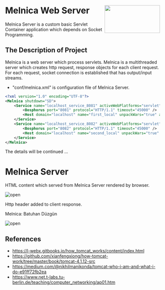 # Melnica Web Server <img src="https://user-images.githubusercontent.com/2838457/121792180-53048600-cbfa-11eb-831b-1079ebf97b39.png" width="180px" height="90px" align="right" />

Melnica Server is a custom basic Servlet Container application which depends on Socket Programming.

## The Description of Project
Melnica is a web server which process servlets. Melnica is a multithreaded server which creates http request, response objects for each client request. 
For each request, socket connection is established that has output/input streams.

- "conf/melnica.xml" is configuration file of Melnica Server.

```xml
<?xml version="1.0" encoding="UTF-8"?>
<Melnica shutdown="SD">
	<Service name="localhost_service_8081" activeWebPlatforms="servlet">
		<Bosphorus port="8081" protocol="HTTP/1.1" timeout="45000" />
		<Host domain="localhost" name="first_local" unpackWars="true" appRootFolderName="webapps" />
	</Service>
	<Service name="localhost_service_8082" activeWebPlatforms="servlet">
		<Bosphorus port="8082" protocol="HTTP/1.1" timeout="45000" />
		<Host domain="localhost" name="second_local" unpackWars="true" appRootFolderName="webapps" />
	</Service>
</Melnica>
```

The details will be continued ...


# Melnica Server

HTML content which served from Melnica Server rendered by browser.

![open](https://user-images.githubusercontent.com/2838457/117578458-1921fa80-b0f7-11eb-99ee-b98ad8f6379e.png)


Http header added to client response.

Melnica: Batuhan Düzgün

![open](https://user-images.githubusercontent.com/2838457/117578463-20490880-b0f7-11eb-94ed-a15e2bd24933.png)

## References
- https://l-webx.gitbooks.io/how_tomcat_works/content/index.html
- https://github.com/xianfengxiong/how-tomcat-work/tree/master/book/tomcat-4.1.12-src
- https://medium.com/@nikhilmanikonda/tomcat-who-i-am-and-what-i-do-e91ff72fb2ea
- https://www.net.t-labs.tu-berlin.de/teaching/computer_networking/ap01.htm
